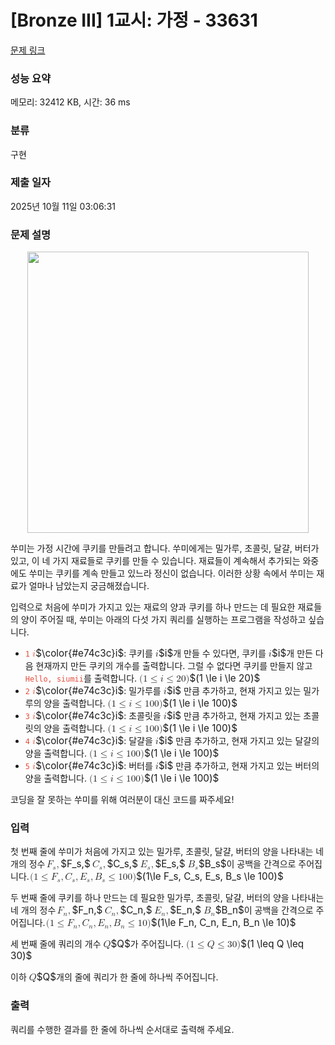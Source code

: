 # [Bronze III] 1교시: 가정 - 33631 

[문제 링크](https://www.acmicpc.net/problem/33631) 

### 성능 요약

메모리: 32412 KB, 시간: 36 ms

### 분류

구현

### 제출 일자

2025년 10월 11일 03:06:31

### 문제 설명

<p style="text-align: center"><img alt="" src="https://upload.acmicpc.net/4e08bd23-1e66-40f4-9de3-8c5edcb10032/-/preview/" style="max-width:100%;width:450px"></p>

<p>쑤미는 가정 시간에 쿠키를 만들려고 합니다. 쑤미에게는 밀가루, 초콜릿, 달걀, 버터가 있고, 이 네 가지 재료들로 쿠키를 만들 수 있습니다. 재료들이 계속해서 추가되는 와중에도 쑤미는 쿠키를 계속 만들고 있느라 정신이 없습니다. 이러한 상황 속에서 쑤미는 재료가 얼마나 남았는지 궁금해졌습니다.</p>

<p>입력으로 처음에 쑤미가 가지고 있는 재료의 양과 쿠키를 하나 만드는 데 필요한 재료들의 양이 주어질 때, 쑤미는 아래의 다섯 가지 쿼리를 실행하는 프로그램을 작성하고 싶습니다.</p>

<ul>
	<li><span style="color:#e74c3c;"><code>1</code></span> <mjx-container class="MathJax" jax="CHTML" style="font-size: 109%; position: relative;"><mjx-math class="MJX-TEX" aria-hidden="true"><mjx-mstyle style="color: rgb(231, 76, 60);"><mjx-mi class="mjx-i"><mjx-c class="mjx-c1D456 TEX-I"></mjx-c></mjx-mi></mjx-mstyle></mjx-math><mjx-assistive-mml unselectable="on" display="inline"><math xmlns="http://www.w3.org/1998/Math/MathML"><mstyle mathcolor="#e74c3c"><mi>i</mi></mstyle></math></mjx-assistive-mml><span aria-hidden="true" class="no-mathjax mjx-copytext">$\color{#e74c3c}i$</span></mjx-container>: 쿠키를 <mjx-container class="MathJax" jax="CHTML" style="font-size: 109%; position: relative;"><mjx-math class="MJX-TEX" aria-hidden="true"><mjx-mi class="mjx-i"><mjx-c class="mjx-c1D456 TEX-I"></mjx-c></mjx-mi></mjx-math><mjx-assistive-mml unselectable="on" display="inline"><math xmlns="http://www.w3.org/1998/Math/MathML"><mi>i</mi></math></mjx-assistive-mml><span aria-hidden="true" class="no-mathjax mjx-copytext">$i$</span></mjx-container>개 만들 수 있다면, 쿠키를 <mjx-container class="MathJax" jax="CHTML" style="font-size: 109%; position: relative;"><mjx-math class="MJX-TEX" aria-hidden="true"><mjx-mi class="mjx-i"><mjx-c class="mjx-c1D456 TEX-I"></mjx-c></mjx-mi></mjx-math><mjx-assistive-mml unselectable="on" display="inline"><math xmlns="http://www.w3.org/1998/Math/MathML"><mi>i</mi></math></mjx-assistive-mml><span aria-hidden="true" class="no-mathjax mjx-copytext">$i$</span></mjx-container>개 만든 다음 현재까지 만든 쿠키의 개수를 출력합니다. 그럴 수 없다면 쿠키를 만들지 않고 <span style="color:#e74c3c;"><code>Hello, siumii</code></span>를 출력합니다. <mjx-container class="MathJax" jax="CHTML" style="font-size: 109%; position: relative;"><mjx-math class="MJX-TEX" aria-hidden="true"><mjx-mo class="mjx-n"><mjx-c class="mjx-c28"></mjx-c></mjx-mo><mjx-mn class="mjx-n"><mjx-c class="mjx-c31"></mjx-c></mjx-mn><mjx-mo class="mjx-n" space="4"><mjx-c class="mjx-c2264"></mjx-c></mjx-mo><mjx-mi class="mjx-i" space="4"><mjx-c class="mjx-c1D456 TEX-I"></mjx-c></mjx-mi><mjx-mo class="mjx-n" space="4"><mjx-c class="mjx-c2264"></mjx-c></mjx-mo><mjx-mn class="mjx-n" space="4"><mjx-c class="mjx-c32"></mjx-c><mjx-c class="mjx-c30"></mjx-c></mjx-mn><mjx-mo class="mjx-n"><mjx-c class="mjx-c29"></mjx-c></mjx-mo></mjx-math><mjx-assistive-mml unselectable="on" display="inline"><math xmlns="http://www.w3.org/1998/Math/MathML"><mo stretchy="false">(</mo><mn>1</mn><mo>≤</mo><mi>i</mi><mo>≤</mo><mn>20</mn><mo stretchy="false">)</mo></math></mjx-assistive-mml><span aria-hidden="true" class="no-mathjax mjx-copytext">$(1 \le i \le 20)$</span> </mjx-container></li>
	<li><span style="color:#e74c3c;"><code>2</code></span> <mjx-container class="MathJax" jax="CHTML" style="font-size: 109%; position: relative;"><mjx-math class="MJX-TEX" aria-hidden="true"><mjx-mstyle style="color: rgb(231, 76, 60);"><mjx-mi class="mjx-i"><mjx-c class="mjx-c1D456 TEX-I"></mjx-c></mjx-mi></mjx-mstyle></mjx-math><mjx-assistive-mml unselectable="on" display="inline"><math xmlns="http://www.w3.org/1998/Math/MathML"><mstyle mathcolor="#e74c3c"><mi>i</mi></mstyle></math></mjx-assistive-mml><span aria-hidden="true" class="no-mathjax mjx-copytext">$\color{#e74c3c}i$</span></mjx-container>: 밀가루를 <mjx-container class="MathJax" jax="CHTML" style="font-size: 109%; position: relative;"><mjx-math class="MJX-TEX" aria-hidden="true"><mjx-mi class="mjx-i"><mjx-c class="mjx-c1D456 TEX-I"></mjx-c></mjx-mi></mjx-math><mjx-assistive-mml unselectable="on" display="inline"><math xmlns="http://www.w3.org/1998/Math/MathML"><mi>i</mi></math></mjx-assistive-mml><span aria-hidden="true" class="no-mathjax mjx-copytext">$i$</span></mjx-container> 만큼 추가하고, 현재 가지고 있는 밀가루의 양을 출력합니다. <mjx-container class="MathJax" jax="CHTML" style="font-size: 109%; position: relative;"><mjx-math class="MJX-TEX" aria-hidden="true"><mjx-mo class="mjx-n"><mjx-c class="mjx-c28"></mjx-c></mjx-mo><mjx-mn class="mjx-n"><mjx-c class="mjx-c31"></mjx-c></mjx-mn><mjx-mo class="mjx-n" space="4"><mjx-c class="mjx-c2264"></mjx-c></mjx-mo><mjx-mi class="mjx-i" space="4"><mjx-c class="mjx-c1D456 TEX-I"></mjx-c></mjx-mi><mjx-mo class="mjx-n" space="4"><mjx-c class="mjx-c2264"></mjx-c></mjx-mo><mjx-mn class="mjx-n" space="4"><mjx-c class="mjx-c31"></mjx-c><mjx-c class="mjx-c30"></mjx-c><mjx-c class="mjx-c30"></mjx-c></mjx-mn><mjx-mo class="mjx-n"><mjx-c class="mjx-c29"></mjx-c></mjx-mo></mjx-math><mjx-assistive-mml unselectable="on" display="inline"><math xmlns="http://www.w3.org/1998/Math/MathML"><mo stretchy="false">(</mo><mn>1</mn><mo>≤</mo><mi>i</mi><mo>≤</mo><mn>100</mn><mo stretchy="false">)</mo></math></mjx-assistive-mml><span aria-hidden="true" class="no-mathjax mjx-copytext">$(1 \le i \le 100)$</span> </mjx-container></li>
	<li><span style="color:#e74c3c;"><code>3</code></span> <mjx-container class="MathJax" jax="CHTML" style="font-size: 109%; position: relative;"><mjx-math class="MJX-TEX" aria-hidden="true"><mjx-mstyle style="color: rgb(231, 76, 60);"><mjx-mi class="mjx-i"><mjx-c class="mjx-c1D456 TEX-I"></mjx-c></mjx-mi></mjx-mstyle></mjx-math><mjx-assistive-mml unselectable="on" display="inline"><math xmlns="http://www.w3.org/1998/Math/MathML"><mstyle mathcolor="#e74c3c"><mi>i</mi></mstyle></math></mjx-assistive-mml><span aria-hidden="true" class="no-mathjax mjx-copytext">$\color{#e74c3c}i$</span></mjx-container>: 초콜릿을 <mjx-container class="MathJax" jax="CHTML" style="font-size: 109%; position: relative;"><mjx-math class="MJX-TEX" aria-hidden="true"><mjx-mi class="mjx-i"><mjx-c class="mjx-c1D456 TEX-I"></mjx-c></mjx-mi></mjx-math><mjx-assistive-mml unselectable="on" display="inline"><math xmlns="http://www.w3.org/1998/Math/MathML"><mi>i</mi></math></mjx-assistive-mml><span aria-hidden="true" class="no-mathjax mjx-copytext">$i$</span></mjx-container> 만큼 추가하고, 현재 가지고 있는 초콜릿의 양을 출력합니다. <mjx-container class="MathJax" jax="CHTML" style="font-size: 109%; position: relative;"><mjx-math class="MJX-TEX" aria-hidden="true"><mjx-mo class="mjx-n"><mjx-c class="mjx-c28"></mjx-c></mjx-mo><mjx-mn class="mjx-n"><mjx-c class="mjx-c31"></mjx-c></mjx-mn><mjx-mo class="mjx-n" space="4"><mjx-c class="mjx-c2264"></mjx-c></mjx-mo><mjx-mi class="mjx-i" space="4"><mjx-c class="mjx-c1D456 TEX-I"></mjx-c></mjx-mi><mjx-mo class="mjx-n" space="4"><mjx-c class="mjx-c2264"></mjx-c></mjx-mo><mjx-mn class="mjx-n" space="4"><mjx-c class="mjx-c31"></mjx-c><mjx-c class="mjx-c30"></mjx-c><mjx-c class="mjx-c30"></mjx-c></mjx-mn><mjx-mo class="mjx-n"><mjx-c class="mjx-c29"></mjx-c></mjx-mo></mjx-math><mjx-assistive-mml unselectable="on" display="inline"><math xmlns="http://www.w3.org/1998/Math/MathML"><mo stretchy="false">(</mo><mn>1</mn><mo>≤</mo><mi>i</mi><mo>≤</mo><mn>100</mn><mo stretchy="false">)</mo></math></mjx-assistive-mml><span aria-hidden="true" class="no-mathjax mjx-copytext">$(1 \le i \le 100)$</span> </mjx-container></li>
	<li><span style="color:#e74c3c;"><code>4</code></span> <mjx-container class="MathJax" jax="CHTML" style="font-size: 109%; position: relative;"><mjx-math class="MJX-TEX" aria-hidden="true"><mjx-mstyle style="color: rgb(231, 76, 60);"><mjx-mi class="mjx-i"><mjx-c class="mjx-c1D456 TEX-I"></mjx-c></mjx-mi></mjx-mstyle></mjx-math><mjx-assistive-mml unselectable="on" display="inline"><math xmlns="http://www.w3.org/1998/Math/MathML"><mstyle mathcolor="#e74c3c"><mi>i</mi></mstyle></math></mjx-assistive-mml><span aria-hidden="true" class="no-mathjax mjx-copytext">$\color{#e74c3c}i$</span></mjx-container>: 달걀을 <mjx-container class="MathJax" jax="CHTML" style="font-size: 109%; position: relative;"><mjx-math class="MJX-TEX" aria-hidden="true"><mjx-mi class="mjx-i"><mjx-c class="mjx-c1D456 TEX-I"></mjx-c></mjx-mi></mjx-math><mjx-assistive-mml unselectable="on" display="inline"><math xmlns="http://www.w3.org/1998/Math/MathML"><mi>i</mi></math></mjx-assistive-mml><span aria-hidden="true" class="no-mathjax mjx-copytext">$i$</span></mjx-container> 만큼 추가하고, 현재 가지고 있는 달걀의 양을 출력합니다. <mjx-container class="MathJax" jax="CHTML" style="font-size: 109%; position: relative;"><mjx-math class="MJX-TEX" aria-hidden="true"><mjx-mo class="mjx-n"><mjx-c class="mjx-c28"></mjx-c></mjx-mo><mjx-mn class="mjx-n"><mjx-c class="mjx-c31"></mjx-c></mjx-mn><mjx-mo class="mjx-n" space="4"><mjx-c class="mjx-c2264"></mjx-c></mjx-mo><mjx-mi class="mjx-i" space="4"><mjx-c class="mjx-c1D456 TEX-I"></mjx-c></mjx-mi><mjx-mo class="mjx-n" space="4"><mjx-c class="mjx-c2264"></mjx-c></mjx-mo><mjx-mn class="mjx-n" space="4"><mjx-c class="mjx-c31"></mjx-c><mjx-c class="mjx-c30"></mjx-c><mjx-c class="mjx-c30"></mjx-c></mjx-mn><mjx-mo class="mjx-n"><mjx-c class="mjx-c29"></mjx-c></mjx-mo></mjx-math><mjx-assistive-mml unselectable="on" display="inline"><math xmlns="http://www.w3.org/1998/Math/MathML"><mo stretchy="false">(</mo><mn>1</mn><mo>≤</mo><mi>i</mi><mo>≤</mo><mn>100</mn><mo stretchy="false">)</mo></math></mjx-assistive-mml><span aria-hidden="true" class="no-mathjax mjx-copytext">$(1 \le i \le 100)$</span> </mjx-container></li>
	<li><span style="color:#e74c3c;"><code>5</code></span> <mjx-container class="MathJax" jax="CHTML" style="font-size: 109%; position: relative;"><mjx-math class="MJX-TEX" aria-hidden="true"><mjx-mstyle style="color: rgb(231, 76, 60);"><mjx-mi class="mjx-i"><mjx-c class="mjx-c1D456 TEX-I"></mjx-c></mjx-mi></mjx-mstyle></mjx-math><mjx-assistive-mml unselectable="on" display="inline"><math xmlns="http://www.w3.org/1998/Math/MathML"><mstyle mathcolor="#e74c3c"><mi>i</mi></mstyle></math></mjx-assistive-mml><span aria-hidden="true" class="no-mathjax mjx-copytext">$\color{#e74c3c}i$</span></mjx-container>: 버터를 <mjx-container class="MathJax" jax="CHTML" style="font-size: 109%; position: relative;"><mjx-math class="MJX-TEX" aria-hidden="true"><mjx-mi class="mjx-i"><mjx-c class="mjx-c1D456 TEX-I"></mjx-c></mjx-mi></mjx-math><mjx-assistive-mml unselectable="on" display="inline"><math xmlns="http://www.w3.org/1998/Math/MathML"><mi>i</mi></math></mjx-assistive-mml><span aria-hidden="true" class="no-mathjax mjx-copytext">$i$</span></mjx-container> 만큼 추가하고, 현재 가지고 있는 버터의 양을 출력합니다. <mjx-container class="MathJax" jax="CHTML" style="font-size: 109%; position: relative;"><mjx-math class="MJX-TEX" aria-hidden="true"><mjx-mo class="mjx-n"><mjx-c class="mjx-c28"></mjx-c></mjx-mo><mjx-mn class="mjx-n"><mjx-c class="mjx-c31"></mjx-c></mjx-mn><mjx-mo class="mjx-n" space="4"><mjx-c class="mjx-c2264"></mjx-c></mjx-mo><mjx-mi class="mjx-i" space="4"><mjx-c class="mjx-c1D456 TEX-I"></mjx-c></mjx-mi><mjx-mo class="mjx-n" space="4"><mjx-c class="mjx-c2264"></mjx-c></mjx-mo><mjx-mn class="mjx-n" space="4"><mjx-c class="mjx-c31"></mjx-c><mjx-c class="mjx-c30"></mjx-c><mjx-c class="mjx-c30"></mjx-c></mjx-mn><mjx-mo class="mjx-n"><mjx-c class="mjx-c29"></mjx-c></mjx-mo></mjx-math><mjx-assistive-mml unselectable="on" display="inline"><math xmlns="http://www.w3.org/1998/Math/MathML"><mo stretchy="false">(</mo><mn>1</mn><mo>≤</mo><mi>i</mi><mo>≤</mo><mn>100</mn><mo stretchy="false">)</mo></math></mjx-assistive-mml><span aria-hidden="true" class="no-mathjax mjx-copytext">$(1 \le i \le 100)$</span> </mjx-container></li>
</ul>

<p>코딩을 잘 못하는 쑤미를 위해 여러분이 대신 코드를 짜주세요!</p>

### 입력 

 <p>첫 번째 줄에 쑤미가 처음에 가지고 있는 밀가루, 초콜릿, 달걀, 버터의 양을 나타내는 네 개의 정수 <mjx-container class="MathJax" jax="CHTML" style="font-size: 109%; position: relative;"><mjx-math class="MJX-TEX" aria-hidden="true"><mjx-msub><mjx-mi class="mjx-i"><mjx-c class="mjx-c1D439 TEX-I"></mjx-c></mjx-mi><mjx-script style="vertical-align: -0.15em; margin-left: -0.106em;"><mjx-mi class="mjx-i" size="s"><mjx-c class="mjx-c1D460 TEX-I"></mjx-c></mjx-mi></mjx-script></mjx-msub><mjx-mo class="mjx-n"><mjx-c class="mjx-c2C"></mjx-c></mjx-mo></mjx-math><mjx-assistive-mml unselectable="on" display="inline"><math xmlns="http://www.w3.org/1998/Math/MathML"><msub><mi>F</mi><mi>s</mi></msub><mo>,</mo></math></mjx-assistive-mml><span aria-hidden="true" class="no-mathjax mjx-copytext">$F_s,$</span></mjx-container> <mjx-container class="MathJax" jax="CHTML" style="font-size: 109%; position: relative;"><mjx-math class="MJX-TEX" aria-hidden="true"><mjx-msub><mjx-mi class="mjx-i"><mjx-c class="mjx-c1D436 TEX-I"></mjx-c></mjx-mi><mjx-script style="vertical-align: -0.15em; margin-left: -0.045em;"><mjx-mi class="mjx-i" size="s"><mjx-c class="mjx-c1D460 TEX-I"></mjx-c></mjx-mi></mjx-script></mjx-msub><mjx-mo class="mjx-n"><mjx-c class="mjx-c2C"></mjx-c></mjx-mo></mjx-math><mjx-assistive-mml unselectable="on" display="inline"><math xmlns="http://www.w3.org/1998/Math/MathML"><msub><mi>C</mi><mi>s</mi></msub><mo>,</mo></math></mjx-assistive-mml><span aria-hidden="true" class="no-mathjax mjx-copytext">$C_s,$</span></mjx-container> <mjx-container class="MathJax" jax="CHTML" style="font-size: 109%; position: relative;"><mjx-math class="MJX-TEX" aria-hidden="true"><mjx-msub><mjx-mi class="mjx-i"><mjx-c class="mjx-c1D438 TEX-I"></mjx-c></mjx-mi><mjx-script style="vertical-align: -0.15em; margin-left: -0.026em;"><mjx-mi class="mjx-i" size="s"><mjx-c class="mjx-c1D460 TEX-I"></mjx-c></mjx-mi></mjx-script></mjx-msub><mjx-mo class="mjx-n"><mjx-c class="mjx-c2C"></mjx-c></mjx-mo></mjx-math><mjx-assistive-mml unselectable="on" display="inline"><math xmlns="http://www.w3.org/1998/Math/MathML"><msub><mi>E</mi><mi>s</mi></msub><mo>,</mo></math></mjx-assistive-mml><span aria-hidden="true" class="no-mathjax mjx-copytext">$E_s,$</span></mjx-container> <mjx-container class="MathJax" jax="CHTML" style="font-size: 109%; position: relative;"><mjx-math class="MJX-TEX" aria-hidden="true"><mjx-msub><mjx-mi class="mjx-i"><mjx-c class="mjx-c1D435 TEX-I"></mjx-c></mjx-mi><mjx-script style="vertical-align: -0.15em;"><mjx-mi class="mjx-i" size="s"><mjx-c class="mjx-c1D460 TEX-I"></mjx-c></mjx-mi></mjx-script></mjx-msub></mjx-math><mjx-assistive-mml unselectable="on" display="inline"><math xmlns="http://www.w3.org/1998/Math/MathML"><msub><mi>B</mi><mi>s</mi></msub></math></mjx-assistive-mml><span aria-hidden="true" class="no-mathjax mjx-copytext">$B_s$</span></mjx-container>이 공백을 간격으로 주어집니다. <mjx-container class="MathJax" jax="CHTML" style="font-size: 109%; position: relative;"><mjx-math class="MJX-TEX" aria-hidden="true"><mjx-mo class="mjx-n"><mjx-c class="mjx-c28"></mjx-c></mjx-mo><mjx-mn class="mjx-n"><mjx-c class="mjx-c31"></mjx-c></mjx-mn><mjx-mo class="mjx-n" space="4"><mjx-c class="mjx-c2264"></mjx-c></mjx-mo><mjx-msub space="4"><mjx-mi class="mjx-i"><mjx-c class="mjx-c1D439 TEX-I"></mjx-c></mjx-mi><mjx-script style="vertical-align: -0.15em; margin-left: -0.106em;"><mjx-mi class="mjx-i" size="s"><mjx-c class="mjx-c1D460 TEX-I"></mjx-c></mjx-mi></mjx-script></mjx-msub><mjx-mo class="mjx-n"><mjx-c class="mjx-c2C"></mjx-c></mjx-mo><mjx-msub space="2"><mjx-mi class="mjx-i"><mjx-c class="mjx-c1D436 TEX-I"></mjx-c></mjx-mi><mjx-script style="vertical-align: -0.15em; margin-left: -0.045em;"><mjx-mi class="mjx-i" size="s"><mjx-c class="mjx-c1D460 TEX-I"></mjx-c></mjx-mi></mjx-script></mjx-msub><mjx-mo class="mjx-n"><mjx-c class="mjx-c2C"></mjx-c></mjx-mo><mjx-msub space="2"><mjx-mi class="mjx-i"><mjx-c class="mjx-c1D438 TEX-I"></mjx-c></mjx-mi><mjx-script style="vertical-align: -0.15em; margin-left: -0.026em;"><mjx-mi class="mjx-i" size="s"><mjx-c class="mjx-c1D460 TEX-I"></mjx-c></mjx-mi></mjx-script></mjx-msub><mjx-mo class="mjx-n"><mjx-c class="mjx-c2C"></mjx-c></mjx-mo><mjx-msub space="2"><mjx-mi class="mjx-i"><mjx-c class="mjx-c1D435 TEX-I"></mjx-c></mjx-mi><mjx-script style="vertical-align: -0.15em;"><mjx-mi class="mjx-i" size="s"><mjx-c class="mjx-c1D460 TEX-I"></mjx-c></mjx-mi></mjx-script></mjx-msub><mjx-mo class="mjx-n" space="4"><mjx-c class="mjx-c2264"></mjx-c></mjx-mo><mjx-mn class="mjx-n" space="4"><mjx-c class="mjx-c31"></mjx-c><mjx-c class="mjx-c30"></mjx-c><mjx-c class="mjx-c30"></mjx-c></mjx-mn><mjx-mo class="mjx-n"><mjx-c class="mjx-c29"></mjx-c></mjx-mo></mjx-math><mjx-assistive-mml unselectable="on" display="inline"><math xmlns="http://www.w3.org/1998/Math/MathML"><mo stretchy="false">(</mo><mn>1</mn><mo>≤</mo><msub><mi>F</mi><mi>s</mi></msub><mo>,</mo><msub><mi>C</mi><mi>s</mi></msub><mo>,</mo><msub><mi>E</mi><mi>s</mi></msub><mo>,</mo><msub><mi>B</mi><mi>s</mi></msub><mo>≤</mo><mn>100</mn><mo stretchy="false">)</mo></math></mjx-assistive-mml><span aria-hidden="true" class="no-mathjax mjx-copytext">$(1\le F_s, C_s, E_s, B_s \le 100)$</span> </mjx-container></p>

<p>두 번째 줄에 쿠키를 하나 만드는 데 필요한 밀가루, 초콜릿, 달걀, 버터의 양을 나타내는 네 개의 정수 <mjx-container class="MathJax" jax="CHTML" style="font-size: 109%; position: relative;"><mjx-math class="MJX-TEX" aria-hidden="true"><mjx-msub><mjx-mi class="mjx-i"><mjx-c class="mjx-c1D439 TEX-I"></mjx-c></mjx-mi><mjx-script style="vertical-align: -0.15em; margin-left: -0.106em;"><mjx-mi class="mjx-i" size="s"><mjx-c class="mjx-c1D45B TEX-I"></mjx-c></mjx-mi></mjx-script></mjx-msub><mjx-mo class="mjx-n"><mjx-c class="mjx-c2C"></mjx-c></mjx-mo></mjx-math><mjx-assistive-mml unselectable="on" display="inline"><math xmlns="http://www.w3.org/1998/Math/MathML"><msub><mi>F</mi><mi>n</mi></msub><mo>,</mo></math></mjx-assistive-mml><span aria-hidden="true" class="no-mathjax mjx-copytext">$F_n,$</span></mjx-container> <mjx-container class="MathJax" jax="CHTML" style="font-size: 109%; position: relative;"><mjx-math class="MJX-TEX" aria-hidden="true"><mjx-msub><mjx-mi class="mjx-i"><mjx-c class="mjx-c1D436 TEX-I"></mjx-c></mjx-mi><mjx-script style="vertical-align: -0.15em; margin-left: -0.045em;"><mjx-mi class="mjx-i" size="s"><mjx-c class="mjx-c1D45B TEX-I"></mjx-c></mjx-mi></mjx-script></mjx-msub><mjx-mo class="mjx-n"><mjx-c class="mjx-c2C"></mjx-c></mjx-mo></mjx-math><mjx-assistive-mml unselectable="on" display="inline"><math xmlns="http://www.w3.org/1998/Math/MathML"><msub><mi>C</mi><mi>n</mi></msub><mo>,</mo></math></mjx-assistive-mml><span aria-hidden="true" class="no-mathjax mjx-copytext">$C_n,$</span></mjx-container> <mjx-container class="MathJax" jax="CHTML" style="font-size: 109%; position: relative;"><mjx-math class="MJX-TEX" aria-hidden="true"><mjx-msub><mjx-mi class="mjx-i"><mjx-c class="mjx-c1D438 TEX-I"></mjx-c></mjx-mi><mjx-script style="vertical-align: -0.15em; margin-left: -0.026em;"><mjx-mi class="mjx-i" size="s"><mjx-c class="mjx-c1D45B TEX-I"></mjx-c></mjx-mi></mjx-script></mjx-msub><mjx-mo class="mjx-n"><mjx-c class="mjx-c2C"></mjx-c></mjx-mo></mjx-math><mjx-assistive-mml unselectable="on" display="inline"><math xmlns="http://www.w3.org/1998/Math/MathML"><msub><mi>E</mi><mi>n</mi></msub><mo>,</mo></math></mjx-assistive-mml><span aria-hidden="true" class="no-mathjax mjx-copytext">$E_n,$</span></mjx-container> <mjx-container class="MathJax" jax="CHTML" style="font-size: 109%; position: relative;"><mjx-math class="MJX-TEX" aria-hidden="true"><mjx-msub><mjx-mi class="mjx-i"><mjx-c class="mjx-c1D435 TEX-I"></mjx-c></mjx-mi><mjx-script style="vertical-align: -0.15em;"><mjx-mi class="mjx-i" size="s"><mjx-c class="mjx-c1D45B TEX-I"></mjx-c></mjx-mi></mjx-script></mjx-msub></mjx-math><mjx-assistive-mml unselectable="on" display="inline"><math xmlns="http://www.w3.org/1998/Math/MathML"><msub><mi>B</mi><mi>n</mi></msub></math></mjx-assistive-mml><span aria-hidden="true" class="no-mathjax mjx-copytext">$B_n$</span></mjx-container>이 공백을 간격으로 주어집니다. <mjx-container class="MathJax" jax="CHTML" style="font-size: 109%; position: relative;"><mjx-math class="MJX-TEX" aria-hidden="true"><mjx-mo class="mjx-n"><mjx-c class="mjx-c28"></mjx-c></mjx-mo><mjx-mn class="mjx-n"><mjx-c class="mjx-c31"></mjx-c></mjx-mn><mjx-mo class="mjx-n" space="4"><mjx-c class="mjx-c2264"></mjx-c></mjx-mo><mjx-msub space="4"><mjx-mi class="mjx-i"><mjx-c class="mjx-c1D439 TEX-I"></mjx-c></mjx-mi><mjx-script style="vertical-align: -0.15em; margin-left: -0.106em;"><mjx-mi class="mjx-i" size="s"><mjx-c class="mjx-c1D45B TEX-I"></mjx-c></mjx-mi></mjx-script></mjx-msub><mjx-mo class="mjx-n"><mjx-c class="mjx-c2C"></mjx-c></mjx-mo><mjx-msub space="2"><mjx-mi class="mjx-i"><mjx-c class="mjx-c1D436 TEX-I"></mjx-c></mjx-mi><mjx-script style="vertical-align: -0.15em; margin-left: -0.045em;"><mjx-mi class="mjx-i" size="s"><mjx-c class="mjx-c1D45B TEX-I"></mjx-c></mjx-mi></mjx-script></mjx-msub><mjx-mo class="mjx-n"><mjx-c class="mjx-c2C"></mjx-c></mjx-mo><mjx-msub space="2"><mjx-mi class="mjx-i"><mjx-c class="mjx-c1D438 TEX-I"></mjx-c></mjx-mi><mjx-script style="vertical-align: -0.15em; margin-left: -0.026em;"><mjx-mi class="mjx-i" size="s"><mjx-c class="mjx-c1D45B TEX-I"></mjx-c></mjx-mi></mjx-script></mjx-msub><mjx-mo class="mjx-n"><mjx-c class="mjx-c2C"></mjx-c></mjx-mo><mjx-msub space="2"><mjx-mi class="mjx-i"><mjx-c class="mjx-c1D435 TEX-I"></mjx-c></mjx-mi><mjx-script style="vertical-align: -0.15em;"><mjx-mi class="mjx-i" size="s"><mjx-c class="mjx-c1D45B TEX-I"></mjx-c></mjx-mi></mjx-script></mjx-msub><mjx-mo class="mjx-n" space="4"><mjx-c class="mjx-c2264"></mjx-c></mjx-mo><mjx-mn class="mjx-n" space="4"><mjx-c class="mjx-c31"></mjx-c><mjx-c class="mjx-c30"></mjx-c></mjx-mn><mjx-mo class="mjx-n"><mjx-c class="mjx-c29"></mjx-c></mjx-mo></mjx-math><mjx-assistive-mml unselectable="on" display="inline"><math xmlns="http://www.w3.org/1998/Math/MathML"><mo stretchy="false">(</mo><mn>1</mn><mo>≤</mo><msub><mi>F</mi><mi>n</mi></msub><mo>,</mo><msub><mi>C</mi><mi>n</mi></msub><mo>,</mo><msub><mi>E</mi><mi>n</mi></msub><mo>,</mo><msub><mi>B</mi><mi>n</mi></msub><mo>≤</mo><mn>10</mn><mo stretchy="false">)</mo></math></mjx-assistive-mml><span aria-hidden="true" class="no-mathjax mjx-copytext">$(1\le F_n, C_n, E_n, B_n \le 10)$</span> </mjx-container></p>

<p>세 번째 줄에 쿼리의 개수 <mjx-container class="MathJax" jax="CHTML" style="font-size: 109%; position: relative;"><mjx-math class="MJX-TEX" aria-hidden="true"><mjx-mi class="mjx-i"><mjx-c class="mjx-c1D444 TEX-I"></mjx-c></mjx-mi></mjx-math><mjx-assistive-mml unselectable="on" display="inline"><math xmlns="http://www.w3.org/1998/Math/MathML"><mi>Q</mi></math></mjx-assistive-mml><span aria-hidden="true" class="no-mathjax mjx-copytext">$Q$</span></mjx-container>가 주어집니다. <mjx-container class="MathJax" jax="CHTML" style="font-size: 109%; position: relative;"><mjx-math class="MJX-TEX" aria-hidden="true"><mjx-mo class="mjx-n"><mjx-c class="mjx-c28"></mjx-c></mjx-mo><mjx-mn class="mjx-n"><mjx-c class="mjx-c31"></mjx-c></mjx-mn><mjx-mo class="mjx-n" space="4"><mjx-c class="mjx-c2264"></mjx-c></mjx-mo><mjx-mi class="mjx-i" space="4"><mjx-c class="mjx-c1D444 TEX-I"></mjx-c></mjx-mi><mjx-mo class="mjx-n" space="4"><mjx-c class="mjx-c2264"></mjx-c></mjx-mo><mjx-mn class="mjx-n" space="4"><mjx-c class="mjx-c33"></mjx-c><mjx-c class="mjx-c30"></mjx-c></mjx-mn><mjx-mo class="mjx-n"><mjx-c class="mjx-c29"></mjx-c></mjx-mo></mjx-math><mjx-assistive-mml unselectable="on" display="inline"><math xmlns="http://www.w3.org/1998/Math/MathML"><mo stretchy="false">(</mo><mn>1</mn><mo>≤</mo><mi>Q</mi><mo>≤</mo><mn>30</mn><mo stretchy="false">)</mo></math></mjx-assistive-mml><span aria-hidden="true" class="no-mathjax mjx-copytext">$(1 \leq Q \leq 30)$</span> </mjx-container></p>

<p>이하 <mjx-container class="MathJax" jax="CHTML" style="font-size: 109%; position: relative;"><mjx-math class="MJX-TEX" aria-hidden="true"><mjx-mi class="mjx-i"><mjx-c class="mjx-c1D444 TEX-I"></mjx-c></mjx-mi></mjx-math><mjx-assistive-mml unselectable="on" display="inline"><math xmlns="http://www.w3.org/1998/Math/MathML"><mi>Q</mi></math></mjx-assistive-mml><span aria-hidden="true" class="no-mathjax mjx-copytext">$Q$</span></mjx-container>개의 줄에 쿼리가 한 줄에 하나씩 주어집니다.</p>

### 출력 

 <p>쿼리를 수행한 결과를 한 줄에 하나씩 순서대로 출력해 주세요.</p>

